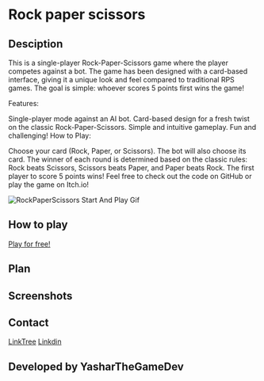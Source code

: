 # Rock paper scissors 

## Desciption
This is a single-player Rock-Paper-Scissors game where the player competes against a bot. The game has been designed with a card-based interface, giving it a unique look and feel compared to traditional RPS games. The goal is simple: whoever scores 5 points first wins the game!

Features:

Single-player mode against an AI bot.
Card-based design for a fresh twist on the classic Rock-Paper-Scissors.
Simple and intuitive gameplay.
Fun and challenging!
How to Play:

Choose your card (Rock, Paper, or Scissors).
The bot will also choose its card.
The winner of each round is determined based on the classic rules: Rock beats Scissors, Scissors beats Paper, and Paper beats Rock.
The first player to score 5 points wins!
Feel free to check out the code on GitHub or play the game on Itch.io!

![RockPaperScissors Start And Play Gif](https://github.com/user-attachments/assets/168e5e52-f3ea-4be0-a5c0-45ce6837ea37)

## How to play
[Play for free!](https://yasharthegamedev.itch.io/rock-paper-scissors)

## Plan

## Screenshots

## Contact
[LinkTree](https://linktr.ee/YasharTheGameDev)
[Linkdin](https://www.linkedin.com/in/yashar-mirzaei-315135278)

## Developed by YasharTheGameDev
